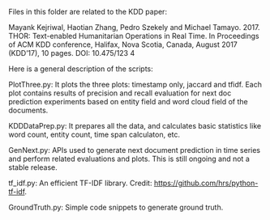 Files in this folder are related to the KDD paper:

Mayank Kejriwal, Haotian Zhang,
Pedro Szekely and Michael Tamayo. 2017. THOR: Text-enabled Humanitarian
Operations in Real Time. In Proceedings of ACM KDD conference,
Halifax, Nova Scotia, Canada, August 2017 (KDD’17), 10 pages.
DOI: 10.475/123 4

Here is a general description of the scripts:

PlotThree.py: 
It plots the three plots: timestamp only, jaccard and tfidf. Each plot contains results of precision and recall evaluation for next doc prediction experiments based on entity field and word cloud field of the documents. 

KDDDataPrep.py: 
It prepares all the data, and calculates basic statistics like word count, entity count, time span calculaton, etc.

GenNext.py: 
APIs used to generate next document prediction in time series and perform related evaluations and plots. This is still ongoing and not a stable release. 

tf_idf.py: 
An efficient TF-IDF library. Credit: https://github.com/hrs/python-tf-idf.

GroundTruth.py: 
Simple code snippets to generate ground truth.
